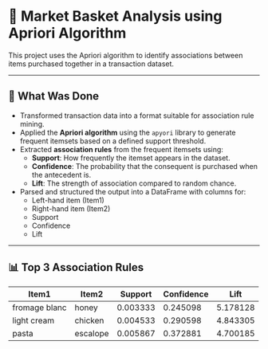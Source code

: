 # 🛒 Market Basket Analysis using Apriori Algorithm

This project uses the Apriori algorithm to identify associations between items purchased together in a transaction dataset.

---

## 📌 What Was Done

- Transformed transaction data into a format suitable for association rule mining.
- Applied the **Apriori algorithm** using the `apyori` library to generate frequent itemsets based on a defined support threshold.
- Extracted **association rules** from the frequent itemsets using:
  - **Support**: How frequently the itemset appears in the dataset.
  - **Confidence**: The probability that the consequent is purchased when the antecedent is.
  - **Lift**: The strength of association compared to random chance.
- Parsed and structured the output into a DataFrame with columns for:
  - Left-hand item (Item1)
  - Right-hand item (Item2)
  - Support
  - Confidence
  - Lift

---

## 📊 Top 3 Association Rules

| Item1          | Item2    | Support | Confidence | Lift     |
|----------------|----------|---------|------------|----------|
| fromage blanc  | honey    | 0.003333| 0.245098   | 5.178128 |
| light cream    | chicken  | 0.004533| 0.290598   | 4.843305 |
| pasta          | escalope | 0.005867| 0.372881   | 4.700185 |
